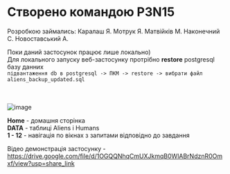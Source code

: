 # Створено командою P3N15
Розробкою займались: Каралаш Я. Мотрук Я. Матвійків М. Наконечний С. Новоставський А. <br/>

Поки даний застосунок працює лише локально) <br/>
Для локального запуску веб-застосунку протрібно **restore** postgresql базу данних <br/>
```підвантаження db в postgresql -> ПКМ -> restore -> вибрати файл aliens_backup_updated.sql``` <br><br><br>

![image](https://user-images.githubusercontent.com/110262728/205013473-c58fb2d9-4df3-4a92-a19d-fcd0bfd4a13e.png) <br>


**Home** - домашня сторінка <br/>
**DATA** - таблиці Aliens i Humans <br/>
**1 - 12** - навігація по вікнах з запитами відповідно до завдання <br/>

Відео демонстрація застосунку - https://drive.google.com/file/d/1OGQQNhqCmUXJkmqB0WlABrNdznR0Omxf/view?usp=share_link
